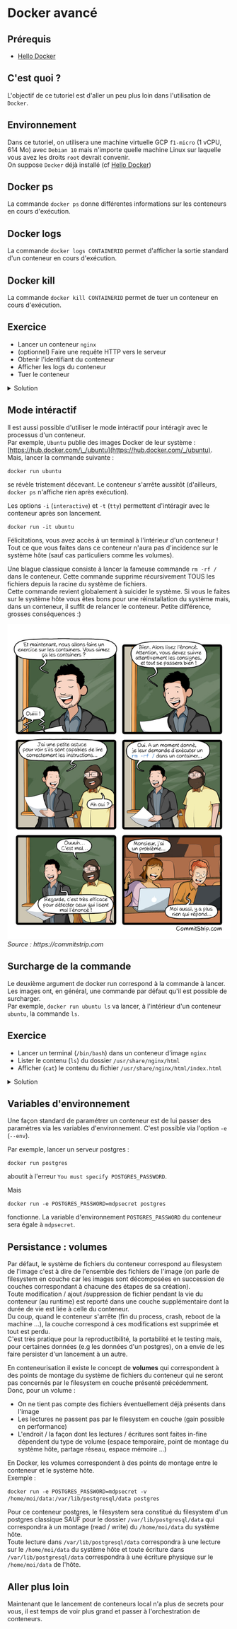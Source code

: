 # Docker avancé

## Prérequis

- [Hello Docker](../hello/README.md)

## C'est quoi ?

L'objectif de ce tutoriel est d'aller un peu plus loin dans l'utilisation de `Docker`.

## Environnement

Dans ce tutoriel, on utilisera une machine virtuelle GCP `f1-micro` (1 vCPU, 614 Mo) avec `Debian 10` mais n'importe quelle machine Linux sur laquelle vous avez les droits `root` devrait convenir.  
On suppose `Docker` déjà installé (cf [Hello Docker](../hello/README.md))

## Docker ps

La commande `docker ps` donne différentes informations sur les conteneurs en cours d'exécution.

## Docker logs

La commande `docker logs CONTAINERID` permet d'afficher la sortie standard d'un conteneur en cours d'exécution.

## Docker kill

La commande `docker kill CONTAINERID` permet de tuer un conteneur en cours d'exécution.

## Exercice

- Lancer un conteneur `nginx`
- (optionnel) Faire une requête HTTP vers le serveur
- Obtenir l'identifiant du conteneur
- Afficher les logs du conteneur
- Tuer le conteneur

<details>
  <summary>Solution</summary>
  
  ```shell
  docker run -p 5555:80 nginx  
  curl http://localhost:5555  
  docker ps (l'identifiant correspond à la première colonne : CONTAINER ID)
  docker logs x  
  docker kill x
  ```
</details>

## Mode intéractif

Il est aussi possible d'utiliser le mode intéractif pour intéragir avec le processus d'un conteneur.  
Par exemple, `Ubuntu` publie des images Docker de leur système : [https://hub.docker.com/\_/ubuntu](https://hub.docker.com/_/ubuntu).  
Mais, lancer la commande suivante :

```
docker run ubuntu
```

se révèle tristement décevant. Le conteneur s'arrête aussitôt (d'ailleurs, `docker ps` n'affiche rien après exécution).

Les options `-i` (`interactive`) et `-t` (`tty`) permettent d'intéragir avec le conteneur après son lancement.

```
docker run -it ubuntu
```

Félicitations, vous avez accès à un terminal à l'intérieur d'un conteneur ! Tout ce que vous faites dans ce conteneur n'aura pas d'incidence sur le système hôte (sauf cas particuliers comme les volumes).

Une blague classique consiste à lancer la fameuse commande `rm -rf /` dans le conteneur. Cette commande supprime récursivement TOUS les fichiers depuis la racine du système de fichiers.  
Cette commande revient globalement à suicider le système. Si vous le faites sur le système hôte vous êtes bons pour une réinstallation du système mais, dans un conteneur, il suffit de relancer le conteneur. Petite différence, grosses conséquences :)

![](img/rm-docker.jpeg)
_Source : https://commitstrip.com_

## Surcharge de la commande

Le deuxième argument de docker run correspond à la commande à lancer.  
Les images ont, en général, une commande par défaut qu'il est possible de surcharger.  
Par exemple, `docker run ubuntu ls` va lancer, à l'intérieur d'un conteneur `ubuntu`, la commande `ls`.

## Exercice

- Lancer un terminal (`/bin/bash`) dans un conteneur d'image `nginx`
- Lister le contenu (`ls`) du dossier `/usr/share/nginx/html`
- Afficher (`cat`) le contenu du fichier `/usr/share/nginx/html/index.html`

<details>
  <summary>Solution</summary>
  
  ```shell
  docker run -it nginx /bin/bash  
  ls /usr/share/nginx/html 
  cat /usr/share/nginx/html/index.html
  ```
</details>

## Variables d'environnement

Une façon standard de paramétrer un conteneur est de lui passer des paramètres via les variables d'environnement. C'est possible via l'option `-e` (`--env`).

Par exemple, lancer un serveur postgres :

```
docker run postgres
```

aboutit à l'erreur `You must specify POSTGRES_PASSWORD`.

Mais

```
docker run -e POSTGRES_PASSWORD=mdpsecret postgres
```

fonctionne. La variable d'environnement `POSTGRES_PASSWORD` du conteneur sera égale à `mdpsecret`.  

## Persistance : volumes  

Par défaut, le système de fichiers du conteneur correspond au filesystem de l'image c'est à dire de l'ensemble des fichiers de l'image (on parle de filesystem en couche car les images sont décomposées en succession de couches correspondant à chacune des étapes de sa création).  
Toute modification / ajout /suppression de fichier pendant la vie du conteneur (au runtime) est reporté dans une couche supplémentaire dont la durée de vie est liée à celle du conteneur.  
Du coup, quand le conteneur s'arrête (fin du process, crash, reboot de la machine ...), la couche correspond à ces modifications est supprimée et tout est perdu.   
C'est très pratique pour la reproductibilité, la portabilité et le testing mais, pour certaines données (e.g les données d'un postgres), on a envie de les faire persister d'un lancement à un autre.  

En conteneurisation il existe le concept de **volumes** qui correspondent à des points de montage du système de fichiers du conteneur qui ne seront pas concernés par le filesystem en couche présenté précédemment.  
Donc, pour un volume :
  * On ne tient pas compte des fichiers éventuellement déjà présents dans l'image 
  * Les lectures ne passent pas par le filesystem en couche (gain possible en performance)
  * L'endroit / la façon dont les lectures / écritures sont faites in-fine dépendent du type de volume (espace temporaire, point de montage du système hôte, partage réseau, espace mémoire ...)

En Docker, les volumes correspondent à des points de montage entre le conteneur et le système hôte.  
Exemple :  

```
docker run -e POSTGRES_PASSWORD=mdpsecret -v /home/moi/data:/var/lib/postgresql/data postgres
```  

Pour ce conteneur postgres, le filesystem sera constitué du filesystem d'un postgres classique SAUF pour le dossier `/var/lib/postgresql/data` qui correspondra à un montage (read / write) du `/home/moi/data` du système hôte.  
Toute lecture dans `/var/lib/postgresql/data` correspondra à une lecture sur le `/home/moi/data` du système hôte et toute écriture dans `/var/lib/postgresql/data` correspondra à une écriture physique sur le `/home/moi/data` de l'hôte.  

## Aller plus loin

Maintenant que le lancement de conteneurs local n'a plus de secrets pour vous, il est temps de voir plus grand et passer à l'orchestration de conteneurs.
